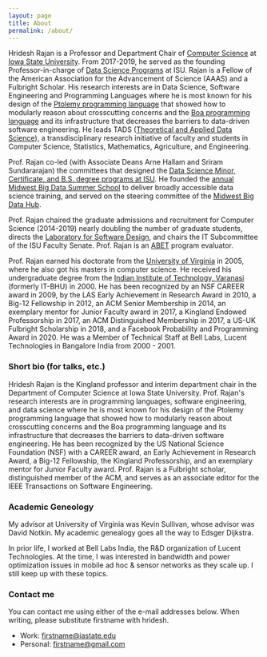```yaml
---
layout: page
title: About
permalink: /about/
---
```


Hridesh Rajan is a Professor and Department Chair
of [Computer Science](http://www.cs.iastate/edu)
at [Iowa State University](http://www.iastate.edu).
From 2017-2019, he served as the founding 
Professor-in-charge of [Data Science Programs](https://datascience.iastate.edu) at ISU. 
Rajan is a Fellow of the American Association for the Advancement of Science (AAAS)
and a Fulbright Scholar.
His research interests are in
Data Science, Software Engineering and Programming Languages 
where he is most known for his design of the 
[Ptolemy programming language](http://ptolemy.cs.iastate.edu) that 
showed how to modularly reason about crosscutting concerns and the 
[Boa programming language](http://boa.cs.iastate.edu) 
and its infrastructure that decreases the barriers to data-driven software engineering. 
He leads TADS ([Theoretical and Applied Data Science](https://tads.research.iastate.edu)), 
a transdisciplinary research initiative of faculty and students in 
Computer Science, Statistics, Mathematics, Agriculture, and Engineering. 

Prof. Rajan co-led (with Associate Deans Arne Hallam and Sriram Sundararajan) 
the committees that designed the [Data Science Minor, Certificate, and 
B.S. degree programs at ISU](https://datascience.iastate.edu). 
He founded the [annual Midwest Big Data Summer School](http://mbds.cs.iastate.edu) 
to deliver broadly accessible data science training, and 
served on the steering committee of the [Midwest Big Data Hub](http://midwestbigdatahub.org).

Prof. Rajan chaired the graduate admissions and recruitment 
for Computer Science (2014-2019) nearly doubling the number 
of graduate students, directs the 
[Laboratory for Software Design](http://design.cs.iastate.edu), 
and chairs the IT Subcommittee of the ISU Faculty Senate. 
Prof. Rajan is an [ABET](http://ABET.org/) program evaluator.

Prof. Rajan earned his doctorate from the 
[University of Virginia](http://virginia.edu)
in 2005, where he also got his masters in computer science. 
He received his undergraduate degree from the 
[Indian Institute of Technology, Varanasi](http://iitbhu.ac.in)
(formerly IT-BHU) in 2000. 
He has been recognized by an NSF CAREER award in 2009, 
by the LAS Early Achievement in Research Award in 2010, 
a Big-12 Fellowship in 2012, 
an ACM Senior Membership in 2014, 
an exemplary mentor for Junior Faculty award in 2017, 
a Kingland Endowed Professorship in 2017, 
an ACM Distinguished Membership in 2017, 
a US-UK Fulbright Scholarship in 2018,
and a Facebook Probability and Programming Award in 2020. 
He was a Member of Technical Staff at Bell Labs, 
Lucent Technologies in Bangalore India from 2000 - 2001.

### Short bio (for talks, etc.)

Hridesh Rajan is the Kingland professor and interim department chair in 
the Department of Computer Science at Iowa State University. 
Prof. Rajan's research interests are in programming languages, software 
engineering, and data science where he is most known for his design of 
the Ptolemy programming language that showed how to modularly reason 
about crosscutting concerns and the Boa programming language and its 
infrastructure that decreases the barriers to data-driven software engineering.
He has been recognized by the US National Science Foundation (NSF) with 
a CAREER award, an Early Achievement in Research Award, a Big-12 Fellowship, 
the Kingland Professorship, and an exemplary mentor for Junior Faculty award. 
Prof. Rajan is a Fulbright scholar, distinguished member of the ACM, and 
serves as an associate editor for the IEEE Transactions on Software Engineering.

### Academic Geneology

My advisor at University of Virginia was Kevin Sullivan, 
whose advisor was David Notkin. 
My academic genealogy goes all the way to Edsger Dijkstra.

In prior life, I worked at Bell Labs India, the R&D organization of Lucent Technologies. At the time, I was interested in bandwidth and power optimization issues in mobile ad hoc & sensor networks as they scale up. I still keep up with these topics.

### Contact me

You can contact me using either of the e-mail addresses below. 
When writing, please substitute firstname with hridesh.

* Work: [firstname@iastate.edu](mailto:firstname@iastate.edu)
* Personal: [firstname@gmail.com](mailto:firstname@gmail.com)

